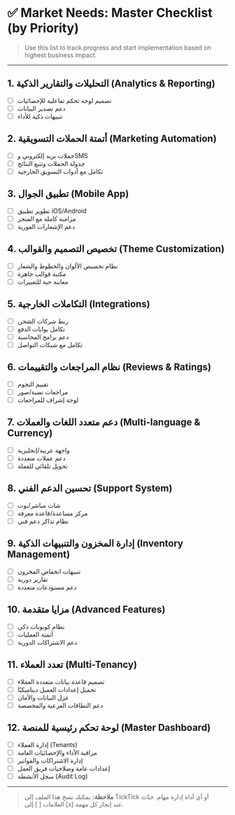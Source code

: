 # ✅ Market Needs: Master Checklist (by Priority)

> Use this list to track progress and start implementation based on highest business impact.

---

## 1. التحليلات والتقارير الذكية (Analytics & Reporting)
- [ ] تصميم لوحة تحكم تفاعلية للإحصائيات
- [ ] دعم تصدير البيانات
- [ ] تنبيهات ذكية للأداء

## 2. أتمتة الحملات التسويقية (Marketing Automation)
- [ ] حملات بريد إلكتروني وSMS
- [ ] جدولة الحملات وتتبع النتائج
- [ ] تكامل مع أدوات التسويق الخارجية

## 3. تطبيق الجوال (Mobile App)
- [ ] تطوير تطبيق iOS/Android
- [ ] مزامنة كاملة مع المتجر
- [ ] دعم الإشعارات الفورية

## 4. تخصيص التصميم والقوالب (Theme Customization)
- [ ] نظام تخصيص الألوان والخطوط والشعار
- [ ] مكتبة قوالب جاهزة
- [ ] معاينة حية للتغييرات

## 5. التكاملات الخارجية (Integrations)
- [ ] ربط شركات الشحن
- [ ] تكامل بوابات الدفع
- [ ] دعم برامج المحاسبة
- [ ] تكامل مع شبكات التواصل

## 6. نظام المراجعات والتقييمات (Reviews & Ratings)
- [ ] تقييم النجوم
- [ ] مراجعات نصية/صور
- [ ] لوحة إشراف للمراجعات

## 7. دعم متعدد اللغات والعملات (Multi-language & Currency)
- [ ] واجهة عربية/إنجليزية
- [ ] دعم عملات متعددة
- [ ] تحويل تلقائي للعملة

## 8. تحسين الدعم الفني (Support System)
- [ ] شات مباشر/بوت
- [ ] مركز مساعدة/قاعدة معرفة
- [ ] نظام تذاكر دعم فني

## 9. إدارة المخزون والتنبيهات الذكية (Inventory Management)
- [ ] تنبيهات انخفاض المخزون
- [ ] تقارير دورية
- [ ] دعم مستودعات متعددة

## 10. مزايا متقدمة (Advanced Features)
- [ ] نظام كوبونات ذكي
- [ ] أتمتة العمليات
- [ ] دعم الاشتراكات الدورية

## 11. تعدد العملاء (Multi-Tenancy)
- [ ] تصميم قاعدة بيانات متعددة العملاء
- [ ] تحميل إعدادات العميل ديناميكيًا
- [ ] عزل البيانات والأمان
- [ ] دعم النطاقات الفرعية والمخصصة

## 12. لوحة تحكم رئيسية للمنصة (Master Dashboard)
- [ ] إدارة العملاء (Tenants)
- [ ] مراقبة الأداء والإحصائيات العامة
- [ ] إدارة الاشتراكات والفواتير
- [ ] إعدادات عامة وصلاحيات فريق العمل
- [ ] سجل الأنشطة (Audit Log)

---

> **ملاحظة:** يمكنك نسخ هذا الملف إلى TickTick أو أي أداة إدارة مهام. حدّث العلامات [ ] إلى [x] عند إنجاز كل مهمة.
